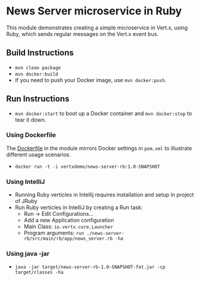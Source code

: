 # News Server microservice in Ruby

This module demonstrates creating a simple microservice in Vert.x, using Ruby, which sends regular messages on the
Vert.x event bus.

## Build Instructions

* `mvn clean package`
* `mvn docker:build`
* If you need to push your Docker image, use `mvn docker:push`.

## Run Instructions

* `mvn docker:start` to boot up a Docker container and `mvn docker:stop` to tear it down.

### Using Dockerfile
The [Dockerfile](/Dockerfile)  in the module mirrors Docker settings in `pom.xml` to illustrate different usage scenarios.

* `docker run -t -i vertxdemo/news-server-rb:1.0-SNAPSHOT`

### Using IntelliJ

* Running Ruby verticles in Intellij requires installation and setup in project of JRuby
* Run Ruby verticles in IntelliJ by creating a Run task:
    - Run -> Edit Configurations...
    - Add a new Application configuration
    - Main Class: `io.vertx.core.Launcher`
    - Program arguments: `run ./news-server-rb/src/main/rb/app/news_server.rb -ha`
    
### Using java -jar
    
   * `java -jar target/news-server-rb-1.0-SNAPSHOT-fat.jar -cp target/classes -ha` 